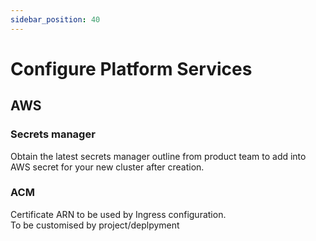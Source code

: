```yaml
---
sidebar_position: 40
---
```


# Configure Platform Services

## AWS

### Secrets manager
Obtain the latest secrets manager outline from product team to add into AWS secret for your new cluster after creation.



### ACM
Certificate ARN to be used by Ingress configuration.  
To be customised by project/deplpyment



